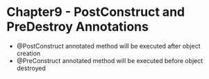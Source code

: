 # Chapter9 - PostConstruct and PreDestroy Annotations

* @PostConstruct annotated method will be executed after object creation
* @PreConstruct annotated method will be executed before object destroyed
 